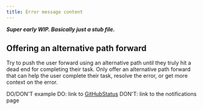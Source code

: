 ```yaml
---
title: Error message content
---
```


**_Super early WIP. Basically just a stub file._**

## Offering an alternative path forward

Try to push the user forward using an alternative path until they truly hit a dead end for completing their task. Only offer an alternative path forward that can help the user complete their task, resolve the error, or get more context on the error.

DO/DON'T example
DO: link to [GitHubStatus](https://www.githubstatus.com/)
DON'T: link to the notifications page
